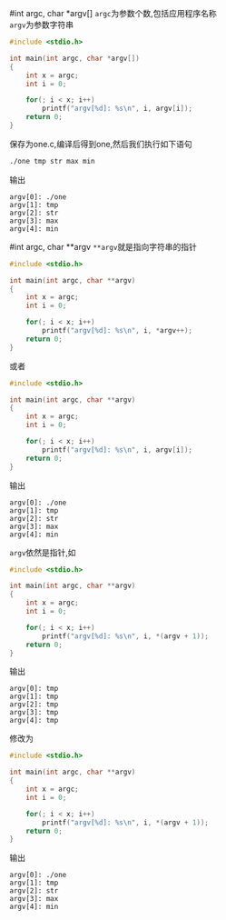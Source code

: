 #int argc, char *argv[]
`argc`为参数个数,包括应用程序名称       
`argv`为参数字符串
```c
#include <stdio.h>

int main(int argc, char *argv[])
{
	int x = argc;
	int i = 0;

	for(; i < x; i++)
		printf("argv[%d]: %s\n", i, argv[i]);
	return 0;
}
```
保存为one.c,编译后得到one,然后我们执行如下语句
```bash
./one tmp str max min
```
输出
```text
argv[0]: ./one
argv[1]: tmp
argv[2]: str
argv[3]: max
argv[4]: min
```
#int argc, char **argv
`**argv`就是指向字符串的指针        
```c
#include <stdio.h>

int main(int argc, char **argv)
{
	int x = argc;
	int i = 0;

	for(; i < x; i++)
		printf("argv[%d]: %s\n", i, *argv++);
	return 0;
}
```
或者
```c
#include <stdio.h>

int main(int argc, char **argv)
{
	int x = argc;
	int i = 0;

	for(; i < x; i++)
		printf("argv[%d]: %s\n", i, argv[i]);
	return 0;
}
```
输出
```text
argv[0]: ./one
argv[1]: tmp
argv[2]: str
argv[3]: max
argv[4]: min
```
`argv`依然是指针,如
```c
#include <stdio.h>

int main(int argc, char **argv)
{
	int x = argc;
	int i = 0;

	for(; i < x; i++)
		printf("argv[%d]: %s\n", i, *(argv + 1));
	return 0;
}
```
输出
```text
argv[0]: tmp
argv[1]: tmp
argv[2]: tmp
argv[3]: tmp
argv[4]: tmp
```
修改为
```c
#include <stdio.h>

int main(int argc, char **argv)
{
	int x = argc;
	int i = 0;

	for(; i < x; i++)
		printf("argv[%d]: %s\n", i, *(argv + 1));
	return 0;
}
```
输出
```text
argv[0]: ./one
argv[1]: tmp
argv[2]: str
argv[3]: max
argv[4]: min
```
